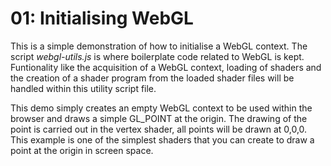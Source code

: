 
# 01: Initialising WebGL

This is a simple demonstration of how to initialise a WebGL context. The script *webgl-utils.js* is where boilerplate code related to WebGL is kept.  
Funtionality like the acquisition of a WebGL context, loading of shaders and the creation of a shader program from the loaded shader files will be
handled within this utility script file.  
  
This demo simply creates an empty WebGL context to be used within the browser and draws a simple GL_POINT at the origin. The drawing of the point is carried out
in the vertex shader, all points will be drawn at 0,0,0. This example is one of the simplest shaders that you can create to draw a point at the origin in screen space.
